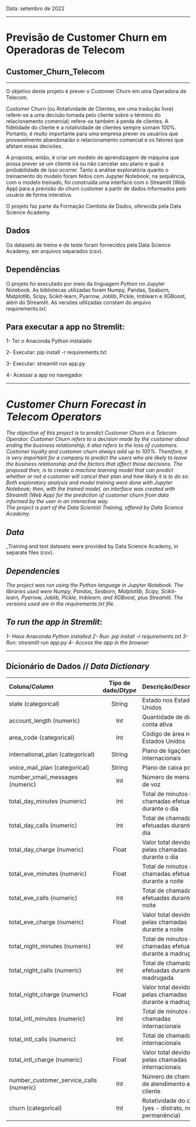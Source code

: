 Data: setembro de 2022

---
# Previsão de Customer Churn em Operadoras de Telecom
##  Customer_Churn_Telecom
---

O objetivo deste projeto é prever o Customer Churn em uma Operadora de Telecom.

Customer Churn (ou Rotatividade de Clientes, em uma tradução livre) refere-se a uma decisão tomada pelo cliente sobre o término do relacionamento comercial; refere-se também à perda de clientes. A fidelidade do cliente e a rotatividade de clientes sempre somam 100%. Portanto, é muito importante para uma empresa prever os usuários que provavelmente abandonarão o relacionamento comercial e os fatores que afetam essas decisões.

A proposta, então, é criar um modelo de aprendizagem de máquina que possa prever se um cliente irá ou não cancelar seu plano e qual a probabilidade de isso ocorrer. Tanto a análise exploratória quanto o treinamento do modelo foram feitos com Jupyter Notebook; na sequência, com o modelo treinado, foi construída uma interface com o Streamlit (Web App) para a previsão do churn customer a partir de dados informados pelo usuário de forma interativa.

O projeto faz parte da Formação Cientista de Dados, oferecida pela Data Science Academy.


## Dados
Os datasets de treino e de teste foram fornecidos pela Data Science Academy, em arquivos separados (csv). 


## Dependências
O projeto foi executado por meio da linguagem Python no Jupyter Notebook. As bibliotecas utilizadas foram Numpy, Pandas, Seaborn, Matplotlib, Scipy, Scikit-learn, Pyarrow, Joblib, Pickle, Imblearn e XGBoost, além do Streamlit. As versöes utilizadas constam do arquivo requirements.txt.


## Para executar a app no Stremlit:
1- Ter o Anaconda Python instalado

2- Executar: pip install -r requirements.txt

3- Executar: streamlit run app.py

4- Acessar a app no navegador

---
# _Customer Churn Forecast in Telecom Operators_
_The objective of this project is to predict Customer Churn in a Telecom Operator._
_Customer Churn refers to a decision made by the customer about ending the business relationship; it also refers to the loss of customers. Customer loyalty and customer churn always add up to 100%. Therefore, it is very important for a company to predict the users who are likely to leave the business relationship and the factors that affect those decisions._
_The proposal then, is to create a machine learning model that can predict whether or not a customer will cancel their plan and how likely it is to do so. Both exploratory analysis and model training were done with Jupyter Notebook; then, with the trained model, an interface was created with Streamlit (Web App) for the prediction of customer churn from data informed by the user in an interactive way._  
_The project is part of the Data Scientist Training, offered by Data Science Academy._


## _Data_
_Training and test datasets were provided by Data Science Academy, in separate files (csv). 


## _Dependencies_
_The project was run using the Python language in Jupyter Notebook. The libraries used were Numpy, Pandas, Seaborn, Matplotlib, Scipy, Scikit-learn, Pyarrow, Joblib, Pickle, Imblearn, and XGBoost, plus Streamlit. The versions used are in the requirements.txt file._


## _To run the app in Stremlit_:
_1- Have Anaconda Python installed_
_2- Run: pip install -r requirements.txt_
_3- Run: streamlit run app.py_
_4- Access the app in the browser_


---

## Dicionário de Dados // _Data Dictionary_

**Coluna/_Column_**|**Tipo de dado/_Dtype_**      |**Descrição/_Description_**
:-------------|:------------------------:|:-------------------------
state (categorical)|String|Estado nos Estados Unidos
account_length (numeric)|Int|Quantidade de dias de conta ativa
area_code (categorical)|Int|Código de área nos Estados Unidos
international_plan (categorical)|String|Plano de ligações internacionais
voice_mail_plan (categorical)|String|Plano de caixa postal
number_vmail_messages (numeric)|Int|Número de mensagens de voz
total_day_minutes (numeric)|Int|Total de minutos de chamadas efetuadas durante o dia
total_day_calls (numeric)|Int|Total de chamadas efetuadas durante o dia
total_day_charge (numeric)|Float|Valor total devido pelas chamadas durante o dia
total_eve_minutes (numeric)|Float|Total de minutos de chamadas efetuadas durante a noite
total_eve_calls (numeric)|Int|Total de chamadas efetuadas durante a noite
total_eve_charge (numeric)|Float|Valor total devido pelas chamadas durante a noite
total_night_minutes (numeric)|Int|Total de minutos de chamadas efetuadas durante a madrugada
total_night_calls (numeric)|Int|Total de chamadas efetuadas durante a madrugada
total_night_charge (numeric)|Float|Valor total devido pelas chamadas durante a madrugada
total_intl_minutes (numeric)| Int|Total de minutos de chamadas internacionais
total_intl_calls (numeric)|Int|Total de chamadas internacionais
total_intl_charge (numeric)|Float|Valor total devido pelas chamadas internacionais
number_customer_service_calls (numeric)|Int|Número de chamadas de atendimento ao cliente
churn (categorical)|Int|Rotatividade do cliente (yes - distrato, no - permanência)


